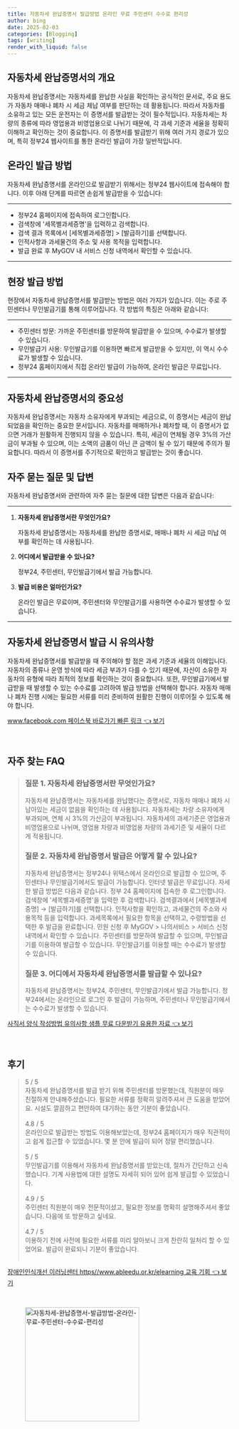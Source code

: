 ```yaml
---
title: 자동차세 완납증명서 발급방법 온라인 무료 주민센터 수수료 편리성
author: bing
date: 2025-02-03
categories: [Blogging]
tags: [writing]
render_with_liquid: false
---
```



<h2 id='자동차세_완납증명서_의_개요'>자동차세 완납증명서의 개요</h2>

<p>자동차세 완납증명서는 자동차세를 완납한 사실을 확인하는 공식적인 문서로, 주요 용도가 자동차 매매나 폐차 시 세금 체납 여부를 판단하는 데 활용됩니다. 따라서 자동차를 소유하고 있는 모든 운전자는 이 증명서를 발급받는 것이 필수적입니다. 자동차세는 차량의 종류에 따라 영업용과 비영업용으로 나뉘기 때문에, 각 과세 기준과 세율을 정확히 이해하고 확인하는 것이 중요합니다. 이 증명서를 발급받기 위해 여러 가지 경로가 있으며, 특히 정부24 웹사이트를 통한 온라인 발급이 가장 일반적입니다.</p>

<h2 id='온라인_발급_방법'>온라인 발급 방법</h2>

<p>자동차세 완납증명서를 온라인으로 발급받기 위해서는 정부24 웹사이트에 접속해야 합니다. 이후 아래 단계를 따르면 손쉽게 발급받을 수 있습니다:</p>

<hr />

<ul>
    <li>정부24 홈페이지에 접속하여 로그인합니다.</li>
    <li>검색창에 '세목별과세증명'을 입력하고 검색합니다.</li>
    <li>검색 결과 목록에서 [세목별과세증명] > [발급하기]를 선택합니다.</li>
    <li>인적사항과 과세물건의 주소 및 사용 목적을 입력합니다.</li>
    <li>발급 완료 후 MyGOV 내 서비스 신청 내역에서 확인할 수 있습니다.</li>
</ul>

<hr />

<h2 id='현장_발급_방법'>현장 발급 방법</h2>

<p>현장에서 자동차세 완납증명서를 발급받는 방법은 여러 가지가 있습니다. 이는 주로 주민센터나 무인발급기를 통해 이루어집니다. 각 방법의 특징은 아래와 같습니다:</p>

<hr />

<ul>
    <li>주민센터 방문: 가까운 주민센터를 방문하여 발급받을 수 있으며, 수수료가 발생할 수 있습니다.</li>
    <li>무인발급기 사용: 무인발급기를 이용하면 빠르게 발급받을 수 있지만, 이 역시 수수료가 발생할 수 있습니다.</li>
    <li>정부24 홈페이지에서 직접 온라인 발급이 가능하여, 온라인 발급은 무료입니다.</li>
</ul>

<hr />

<h2 id='자동차세_완납증명서의_중요성'>자동차세 완납증명서의 중요성</h2>

<p>자동차세 완납증명서는 자동차 소유자에게 부과되는 세금으로, 이 증명서는 세금이 완납되었음을 확인하는 중요한 문서입니다. 자동차를 매매하거나 폐차할 때, 이 증명서가 없으면 거래가 원활하게 진행되지 않을 수 있습니다. 특히, 세금이 연체될 경우 3%의 가산금이 부과될 수 있으며, 이는 소액의 금품이 아닌 큰 금액이 될 수 있기 때문에 주의가 필요합니다. 따라서 이 증명서를 주기적으로 확인하고 발급받는 것이 좋습니다.</p>

<h2 id='자주_묻는_질문_및_답변'>자주 묻는 질문 및 답변</h2>

<p>자동차세 완납증명서와 관련하여 자주 묻는 질문에 대한 답변은 다음과 같습니다:</p>

<hr />

<ol>
    <li>
        <b>자동차세 완납증명서란 무엇인가요?</b>
        <p>자동차세 완납증명서는 자동차세를 완납한 증명서로, 매매나 폐차 시 세금 미납 여부를 확인하는 데 사용됩니다.</p>
    </li>
    <li>
        <b>어디에서 발급받을 수 있나요?</b>
        <p>정부24, 주민센터, 무인발급기에서 발급 가능합니다.</p>
    </li>
    <li>
        <b>발급 비용은 얼마인가요?</b>
        <p>온라인 발급은 무료이며, 주민센터와 무인발급기를 사용하면 수수료가 발생할 수 있습니다.</p>
    </li>
</ol>

<hr />

<h2 id='자동차세_완납증명서_발급시_유의사항'>자동차세 완납증명서 발급 시 유의사항</h2>

<p>자동차세 완납증명서를 발급받을 때 주의해야 할 점은 과세 기준과 세율의 이해입니다. 자동차의 종류나 운영 방식에 따라 세금 부과가 다를 수 있기 때문에, 자신이 소유한 자동차의 유형에 따라 최적의 정보를 확인하는 것이 중요합니다. 또한, 무인발급기에서 발급받을 때 발생할 수 있는 수수료를 고려하여 발급 방법을 선택해야 합니다. 자동차 매매나 폐차 진행 시에는 필요한 서류를 미리 준비하여 원활한 진행이 이루어질 수 있도록 해야 합니다.</p>


<p><a class="click-button" title="www.facebook.com 페이스북 바로가기 빠른 링크" href="https://adkhouse.github.io/posts/www.facebook.com-%ED%8E%98%EC%9D%B4%EC%8A%A4%EB%B6%81-%EB%B0%94%EB%A1%9C%EA%B0%80%EA%B8%B0-%EB%B9%A0%EB%A5%B8-%EB%A7%81%ED%81%AC/" rel="dofollow">www.facebook.com 페이스북 바로가기 빠른 링크 👈 보기</a></p><br>
<h2 id='자주_찾는_FAQ'>자주 찾는 FAQ</h2>
<div itemscope="" itemtype="https://schema.org/FAQPage"> 
<blockquote> 
<div itemscope="" itemprop="mainEntity" itemtype="https://schema.org/Question"> 
<h3 itemprop="name">질문 1. 자동차세 완납증명서란 무엇인가요?</h3> 
<div itemscope="" itemprop="acceptedAnswer" itemtype="https://schema.org/Answer"> 
<span itemprop="text"> 
<p>자동차세 완납증명서는 자동차세를 완납했다는 증명서로, 자동차 매매나 폐차 시 남아있는 세금이 없음을 확인하는 데 사용됩니다. 자동차세는 차량 소유자에게 부과되며, 연체 시 3%의 가산금이 부과됩니다. 자동차세의 과세기준은 영업용과 비영업용으로 나뉘며, 영업용 차량과 비영업용 차량의 과세기준 및 세율이 다르게 적용됩니다.</p> 
</span> 
</div> 
</div> 

<div itemscope="" itemprop="mainEntity" itemtype="https://schema.org/Question"> 
<h3 itemprop="name">질문 2. 자동차세 완납증명서 발급은 어떻게 할 수 있나요?</h3> 
<div itemscope="" itemprop="acceptedAnswer" itemtype="https://schema.org/Answer"> 
<span itemprop="text"> 
<p>자동차세 완납증명서는 정부24나 위택스에서 온라인으로 발급할 수 있으며, 주민센터나 무인발급기에서도 발급이 가능합니다. 인터넷 발급은 무료입니다. 자세한 발급 방법은 다음과 같습니다. 정부 24 홈페이지에 접속한 후 로그인합니다. 검색창에 '세목별과세증명'을 입력한 후 검색합니다. 검색결과에서 [세목별과세증명] → [발급하기]를 선택합니다. 인적사항을 확인하고, 과세물건의 주소와 사용목적 등을 입력합니다. 과세목록에서 필요한 항목을 선택하고, 수령방법을 선택한 후 발급을 완료합니다. 민원 신청 후 MyGOV > 나의서비스 > 서비스 신청내역에서 확인할 수 있습니다. 주민센터를 방문하여 발급할 수 있으며, 무인발급기를 이용하여 발급할 수 있습니다. 무인발급기를 이용할 때는 수수료가 발생할 수 있습니다.</p> 
</span> 
</div> 
</div> 

<div itemscope="" itemprop="mainEntity" itemtype="https://schema.org/Question"> 
<h3 itemprop="name">질문 3. 어디에서 자동차세 완납증명서를 발급할 수 있나요?</h3> 
<div itemscope="" itemprop="acceptedAnswer" itemtype="https://schema.org/Answer"> 
<span itemprop="text"> 
<p>자동차세 완납증명서는 정부24, 주민센터, 무인발급기에서 발급 가능합니다. 정부24에서는 온라인으로 로그인 후 발급이 가능하며, 주민센터나 무인발급기에서는 수수료가 발생할 수 있습니다.</p> 
</span> 
</div> 
</div> 
</blockquote> 
</div>
<p><a class="click-button" title="사직서 양식 작성방법 유의사항 샘플 무료 다운받기 유용한 자료" href="https://adkhouse.github.io/posts/%EC%82%AC%EC%A7%81%EC%84%9C-%EC%96%91%EC%8B%9D-%EC%9E%91%EC%84%B1%EB%B0%A9%EB%B2%95-%EC%9C%A0%EC%9D%98%EC%82%AC%ED%95%AD-%EC%83%98%ED%94%8C-%EB%AC%B4%EB%A3%8C-%EB%8B%A4%EC%9A%B4%EB%B0%9B%EA%B8%B0-%EC%9C%A0%EC%9A%A9%ED%95%9C-%EC%9E%90%EB%A3%8C/" rel="dofollow">사직서 양식 작성방법 유의사항 샘플 무료 다운받기 유용한 자료 👈 보기</a></p><br>
<h2 id='후기'>후기</h2>
<div itemscope itemtype="https://schema.org/Product">
  <blockquote>
  <div itemprop="review" itemscope itemtype="https://schema.org/Review">
      <div itemprop="reviewRating" itemscope itemtype="https://schema.org/Rating"> <span itemprop="ratingValue">5</span> / <span itemprop="bestRating">5</span> </div>
      <span itemprop="reviewBody">자동차세 완납증명서를 발급 받기 위해 주민센터를 방문했는데, 직원분이 매우 친절하게 안내해주셨습니다. 필요한 서류를 정확히 알려주셔서 큰 도움을 받았어요. 시설도 깔끔하고 편안하여 대기하는 동안 기분이 좋았습니다.</span>
  </div>
  <br>
  <div itemprop="review" itemscope itemtype="https://schema.org/Review">
      <div itemprop="reviewRating" itemscope itemtype="https://schema.org/Rating"> <span itemprop="ratingValue">4.8</span> / <span itemprop="bestRating">5</span> </div>
      <span itemprop="reviewBody">온라인으로 발급받는 방법도 이용해보았는데, 정부24 홈페이지가 매우 직관적이고 쉽게 접근할 수 있었습니다. 몇 분 안에 발급이 되어 정말 편리했습니다.</span>
  </div>
  <br>
  <div itemprop="review" itemscope itemtype="https://schema.org/Review">
      <div itemprop="reviewRating" itemscope itemtype="https://schema.org/Rating"> <span itemprop="ratingValue">5</span> / <span itemprop="bestRating">5</span> </div>
      <span itemprop="reviewBody">무인발급기를 이용해서 자동차세 완납증명서를 받았는데, 절차가 간단하고 신속했습니다. 기계 사용법에 대한 설명도 자세히 되어 있어 쉽게 발급할 수 있었습니다.</span>
  </div>
  <br>
  <div itemprop="review" itemscope itemtype="https://schema.org/Review">
      <div itemprop="reviewRating" itemscope itemtype="https://schema.org/Rating"> <span itemprop="ratingValue">4.9</span> / <span itemprop="bestRating">5</span> </div>
      <span itemprop="reviewBody">주민센터 직원분이 매우 전문적이셨고, 필요한 정보를 명확히 설명해주셔서 좋았습니다. 다음에 또 방문하고 싶네요.</span>
  </div>
  <br>
  <div itemprop="review" itemscope itemtype="https://schema.org/Review">
      <div itemprop="reviewRating" itemscope itemtype="https://schema.org/Rating"> <span itemprop="ratingValue">4.7</span> / <span itemprop="bestRating">5</span> </div>
      <span itemprop="reviewBody">이용하기 전에 사전에 필요한 서류를 미리 알아보니 크게 찬란히 일처리 할 수 있었어요. 발급이 완료되니 기분이 좋았습니다.</span>
  </div>
  <br>
  </blockquote>
</div>
<p><a class="click-button" title="장애인인식개선 이러닝센터 https//www.ableedu.or.kr/elearning 교육 기회" href="https://adkhouse.github.io/posts/%EC%9E%A5%EC%95%A0%EC%9D%B8%EC%9D%B8%EC%8B%9D%EA%B0%9C%EC%84%A0-%EC%9D%B4%EB%9F%AC%EB%8B%9D%EC%84%BC%ED%84%B0-httpswww.ableedu.or.krelearning-%EA%B5%90%EC%9C%A1-%EA%B8%B0%ED%9A%8C/" rel="dofollow">장애인인식개선 이러닝센터 https//www.ableedu.or.kr/elearning 교육 기회 👈 보기</a></p><br>
<figure class="image"><img src="https://adkhouse.github.io/assets/img/thumbnail/자동차세-완납증명서-발급방법-온라인-무료-주민센터-수수료-편리성.webp" alt="자동차세-완납증명서-발급방법-온라인-무료-주민센터-수수료-편리성" width="256" height="256"></figure>